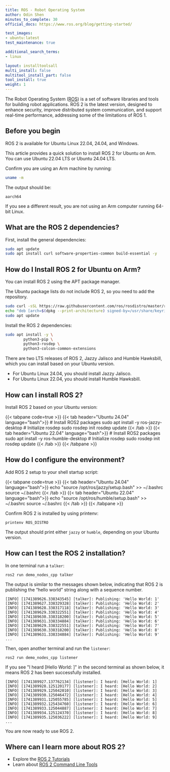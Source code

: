```yaml
---
title: ROS - Robot Operating System
author: Odin Shen
minutes_to_complete: 30
official_docs: https://www.ros.org/blog/getting-started/

test_images:
- ubuntu:latest
test_maintenance: true

additional_search_terms:
- linux

layout: installtoolsall
multi_install: false
multitool_install_part: false
tool_install: true
weight: 1
---
```


The Robot Operating System ([ROS](https://www.ros.org/)) is a set of software libraries and tools for building robot applications.
ROS 2 is the latest version, designed to enhance security, improve distributed system communication, and support real-time performance, addressing some of the limitations of ROS 1.

## Before you begin

ROS 2 is available for Ubuntu Linux 22.04, 24.04, and Windows.

This article provides a quick solution to install ROS 2 for Ubuntu on Arm. You can use Ubuntu 22.04 LTS or Ubuntu 24.04 LTS. 

Confirm you are using an Arm machine by running:

```bash
uname -m
```

The output should be:

```output
aarch64
```

If you see a different result, you are not using an Arm computer running 64-bit Linux.

## What are the ROS 2 dependencies?

First, install the general dependencies:

```bash
sudo apt update
sudo apt install curl software-properties-common build-essential -y
```

## How do I Install ROS 2 for Ubuntu on Arm?

You can install ROS 2 using the APT package manager.

The Ubuntu package lists do not include ROS 2, so you need to add the repository. 

```bash
sudo curl -sSL https://raw.githubusercontent.com/ros/rosdistro/master/ros.key -o /usr/share/keyrings/ros-archive-keyring.gpg
echo "deb [arch=$(dpkg --print-architecture) signed-by=/usr/share/keyrings/ros-archive-keyring.gpg] http://packages.ros.org/ros2/ubuntu $(lsb_release -cs) main" | sudo tee /etc/apt/sources.list.d/ros2.list > /dev/null
sudo apt update
```

Install the ROS 2 dependencies:

```bash
sudo apt install -y \
        python3-pip \
        python3-rosdep \
        python3-colcon-common-extensions
```

There are two LTS releases of ROS 2, Jazzy Jalisco and Humble Hawksbill, which you can install based on your Ubuntu version.

- For Ubuntu Linux 24.04, you should install Jazzy Jalisco.
- For Ubuntu Linux 22.04, you should install Humble Hawksbill.

## How can I install ROS 2?

Install ROS 2 based on your Ubuntu version:

{{< tabpane code=true >}}
  {{< tab header="Ubuntu 24.04" language="bash">}}
    # Install ROS2 packages
    sudo apt install -y ros-jazzy-desktop
    # Initialize rosdep
    sudo rosdep init
    rosdep update
  {{< /tab >}}
  {{< tab header="Ubuntu 22.04" language="bash">}}
    # Install ROS2 packages
    sudo apt install -y ros-humble-desktop
    # Initialize rosdep
    sudo rosdep init
    rosdep update
  {{< /tab >}}
{{< /tabpane >}}

## How do I configure the environment?

Add ROS 2 setup to your shell startup script:

{{< tabpane code=true >}}
  {{< tab header="Ubuntu 24.04" language="bash">}}
    echo "source /opt/ros/jazzy/setup.bash" >> ~/.bashrc
    source ~/.bashrc
  {{< /tab >}}
  {{< tab header="Ubuntu 22.04" language="bash">}}
    echo "source /opt/ros/humble/setup.bash" >> ~/.bashrc
    source ~/.bashrc
  {{< /tab >}}
{{< /tabpane >}}

Confirm ROS 2 is installed by using printenv:

```console
printenv ROS_DISTRO
```
The output should print either `jazzy` or `humble`, depending on your Ubuntu version.

## How can I test the ROS 2 installation? 

In one terminal run a `talker`:

```console
ros2 run demo_nodes_cpp talker
```

The output is similar to the messages shown below, indicating that ROS 2 is publishing the “hello world” string along with a sequence number.

```output
[INFO] [1741389626.338343545] [talker]: Publishing: 'Hello World: 1'
[INFO] [1741389627.338329328] [talker]: Publishing: 'Hello World: 2'
[INFO] [1741389628.338317118] [talker]: Publishing: 'Hello World: 3'
[INFO] [1741389629.338322551] [talker]: Publishing: 'Hello World: 4'
[INFO] [1741389630.338318200] [talker]: Publishing: 'Hello World: 5'
[INFO] [1741389631.338334884] [talker]: Publishing: 'Hello World: 6'
[INFO] [1741389629.338322551] [talker]: Publishing: 'Hello World: 7'
[INFO] [1741389630.338318200] [talker]: Publishing: 'Hello World: 8'
[INFO] [1741389631.338334884] [talker]: Publishing: 'Hello World: 9'
...
```


Then, open another terminal and run the `listener`:

```console
ros2 run demo_nodes_cpp listener
```

If you see "I heard [Hello World: ]" in the second terminal as shown below, it means ROS 2 has been successfully installed.

```output
[INFO] [1741389927.137762134] [listener]: I heard: [Hello World: 1]
[INFO] [1741389928.125120177] [listener]: I heard: [Hello World: 2]
[INFO] [1741389929.125042010] [listener]: I heard: [Hello World: 3]
[INFO] [1741389930.125046472] [listener]: I heard: [Hello World: 4]
[INFO] [1741389931.125055785] [listener]: I heard: [Hello World: 5]
[INFO] [1741389932.125434760] [listener]: I heard: [Hello World: 6]
[INFO] [1741389933.125044887] [listener]: I heard: [Hello World: 7]
[INFO] [1741389934.125124370] [listener]: I heard: [Hello World: 8]
[INFO] [1741389935.125036222] [listener]: I heard: [Hello World: 9]
...
```

You are now ready to use ROS 2.

## Where can I learn more about ROS 2?

- Explore the [ROS 2 Tutorials](https://docs.ros.org/en/jazzy/Tutorials.html)
- Learn about [ROS 2 Command Line Tools](https://docs.ros.org/en/jazzy/Concepts/About-Command-Line-Tools.html)
